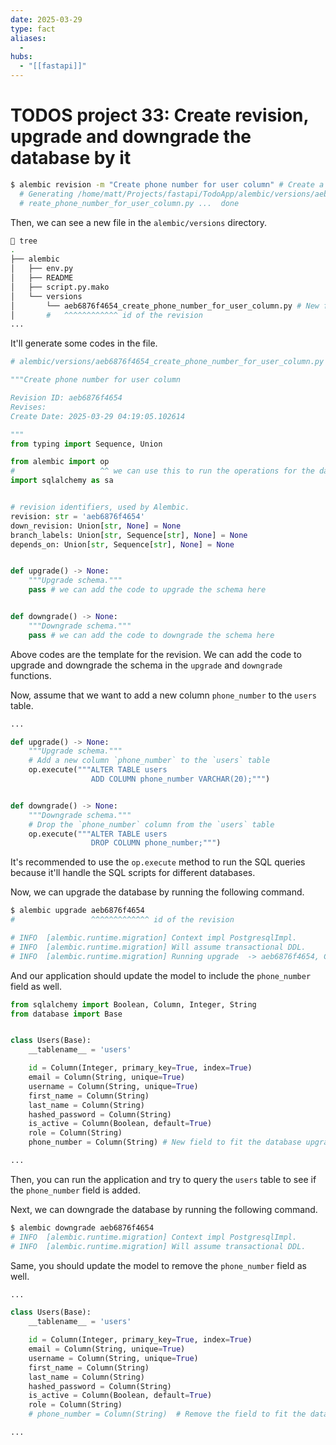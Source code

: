 ```yaml
---
date: 2025-03-29
type: fact
aliases:
  -
hubs:
  - "[[fastapi]]"
---
```


# TODOS project 33: Create revision, upgrade and downgrade the database by it

```sh
$ alembic revision -m "Create phone number for user column" # Create a new revision
  # Generating /home/matt/Projects/fastapi/TodoApp/alembic/versions/aeb6876f4654_c 
  # reate_phone_number_for_user_column.py ...  done
```

Then, we can see a new file in the `alembic/versions` directory.

```sh
 tree
.
├── alembic
│   ├── env.py
│   ├── README
│   ├── script.py.mako
│   └── versions
│       └── aeb6876f4654_create_phone_number_for_user_column.py # New file
│       #   ^^^^^^^^^^^^ id of the revision       
...

```

It'll generate some codes in the file.

```py
# alembic/versions/aeb6876f4654_create_phone_number_for_user_column.py

"""Create phone number for user column

Revision ID: aeb6876f4654
Revises: 
Create Date: 2025-03-29 04:19:05.102614

"""
from typing import Sequence, Union

from alembic import op
#                   ^^ we can use this to run the operations for the database
import sqlalchemy as sa


# revision identifiers, used by Alembic.
revision: str = 'aeb6876f4654'
down_revision: Union[str, None] = None
branch_labels: Union[str, Sequence[str], None] = None
depends_on: Union[str, Sequence[str], None] = None


def upgrade() -> None:
    """Upgrade schema."""
    pass # we can add the code to upgrade the schema here


def downgrade() -> None:
    """Downgrade schema."""
    pass # we can add the code to downgrade the schema here

```

Above codes are the template for the revision. We can add the code to upgrade and downgrade the schema in the `upgrade` and `downgrade` functions.

Now, assume that we want to add a new column `phone_number` to the `users` table.

```py
...

def upgrade() -> None:
    """Upgrade schema."""
    # Add a new column `phone_number` to the `users` table
    op.execute("""ALTER TABLE users
                  ADD COLUMN phone_number VARCHAR(20);""")


def downgrade() -> None:
    """Downgrade schema."""
    # Drop the `phone_number` column from the `users` table
    op.execute("""ALTER TABLE users
                  DROP COLUMN phone_number;""")
```

It's recommended to use the `op.execute` method to run the SQL queries because it'll handle the SQL scripts for different databases.

Now, we can upgrade the database by running the following command.

```sh
$ alembic upgrade aeb6876f4654
#                 ^^^^^^^^^^^^^ id of the revision

# INFO  [alembic.runtime.migration] Context impl PostgresqlImpl.
# INFO  [alembic.runtime.migration] Will assume transactional DDL.
# INFO  [alembic.runtime.migration] Running upgrade  -> aeb6876f4654, Create phone number for user column
```

And our application should update the model to include the `phone_number` field as well.

```py
from sqlalchemy import Boolean, Column, Integer, String
from database import Base


class Users(Base):
    __tablename__ = 'users'

    id = Column(Integer, primary_key=True, index=True)
    email = Column(String, unique=True)
    username = Column(String, unique=True)
    first_name = Column(String)
    last_name = Column(String)
    hashed_password = Column(String)
    is_active = Column(Boolean, default=True)
    role = Column(String)
    phone_number = Column(String) # New field to fit the database upgrade

...

```

Then, you can run the application and try to query the `users` table to see if the `phone_number` field is added.

Next, we can downgrade the database by running the following command.

```sh
$ alembic downgrade aeb6876f4654
# INFO  [alembic.runtime.migration] Context impl PostgresqlImpl.
# INFO  [alembic.runtime.migration] Will assume transactional DDL.
```

Same, you should update the model to remove the `phone_number` field as well.

```py
...

class Users(Base):
    __tablename__ = 'users'

    id = Column(Integer, primary_key=True, index=True)
    email = Column(String, unique=True)
    username = Column(String, unique=True)
    first_name = Column(String)
    last_name = Column(String)
    hashed_password = Column(String)
    is_active = Column(Boolean, default=True)
    role = Column(String)
    # phone_number = Column(String)  # Remove the field to fit the database downgrade

...

```


